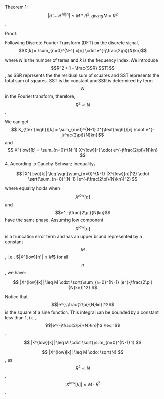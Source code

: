 Theorem 1: $$|\mathcal{X}-\mathcal{X}^{\mathrm{high}}| \leq M* R^{2}, giving N \propto R^{2}$$.

Proof:

Following Discrete Fourier Transform (DFT) on the discrete signal,
$$X[k] = \sum_{n=0}^{N-1} x[n] \cdot e^{-j\frac{2\pi}{N}kn}$$

where $N$ is the number of terms and $k$ is the frequency index. We introduce 
$$R^2 = 1 - \frac{SSR}{SST}$$, as SSR represents the the residual sum of squares and SST represents the total sum of squares. SST is the constant and SSR 
is determined by term $$N$$ in the Fourier transform, therefore, $$R^{2} \propto N$$.

We can get   
$$
X_{\text{high}}[k] = \sum_{n=0}^{N-1} X^{\text{high}}[n] \cdot e^{-j\frac{2\pi}{N}kn}
$$ and 
$$
X^{low}[k] = \sum_{n=0}^{N-1} X^{low}[n] \cdot e^{-j\frac{2\pi}{N}kn}
$$
4. According to Cauchy-Schwarz inequality， 

$$
|X^{low}[k]| \leq \sqrt{\sum_{n=0}^{N-1} |X^{low}[n]|^2} \cdot \sqrt{\sum_{n=0}^{N-1} |e^{-j\frac{2\pi}{N}kn}|^2}
$$

where equality holds when $$X^{low}[n]$$ and $$e^{-j\frac{2\pi}{N}kn}$$ have the same phase.
Assuming low component $$X^{low}[n]$$ is a truncation error term and has an upper bound represented by a constant $$M$$, i.e., $$|$X^{low}[n]$| \leq M$$ for all $$n$$, we have:

$$
|X^{low}[k]| \leq M \cdot \sqrt{\sum_{n=0}^{N-1} |e^{-j\frac{2\pi}{N}kn}|^2}
$$

Notice that $$|e^{-j\frac{2\pi}{N}kn}|^2$$ is the square of a sine function. This integral can be bounded by a constant less than 1, i.e., $$|e^{-j\frac{2\pi}{N}kn}|^2 \leq 1$$.

$$
|X^{low}[k]| \leq M \cdot \sqrt{\sum_{n=0}^{N-1} 1}
$$

$$
|X^{low}[k]| \leq M \cdot \sqrt{N}
$$, as $$R^{2} \propto N$$,
$$
|X^{low}[k]| \leq M \cdot R^{2}
$$.
